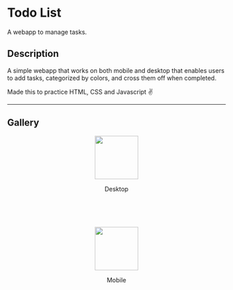 # Todo List

A webapp to manage tasks.

## Description

A simple webapp that works on both mobile and desktop that enables users to add tasks, categorized by colors, and cross them off when completed.

Made this to practice HTML, CSS and Javascript ✌️

---

## Gallery

<p align="center">
  <img src="" width=100px height=100px>
</p>
<p align="center">
  Desktop
</p>

<br><br><br>

<p align="center">
  <img src="" width=100px height=100px>
</p>
<p align="center">
  Mobile
</p>
